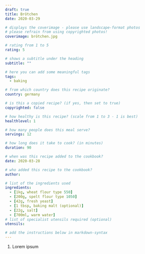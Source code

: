 ```yaml
---
draft: true
title: Brötchen
date: 2020-03-29

# displays the coverimage - please use landscape-format photos
# please refrain from using copyrighted photos!
coverimage: brötchen.jpg

# rating from 1 to 5
rating: 5

# shows a subtitle under the heading
subtitle: ""

# here you can add some meaningful tags
tags:
  - baking

# from which country does this recipe originate?
country: germany

# is this a copied recipe? (if yes, then set to true)
copyrighted: false

# how healthy is this recipe? (scale from 1 to 3 - 1 is best)
healthlevel: 1

# how many people does this meal serve?
servings: 12

# how long does it take to cook? (in minutes)
duration: 90

# when was this recipe added to the cookbook?
date: 2020-03-28

# who added this recipe to the cookbook?
author:

# list of the ingredients used
ingredients:
  - [1kg, wheat flour type 550]
  - [200g, spelt flour type 1050]
  - [42g, fresh yeast]
  - [1 tbsp, baking malt (optional)]
  - [22g, salt]
  - [700ml, warm water]
# list of specialist utensils required (optional)
utensils:

# add the instructions below in markdown-syntax
---
```


1. Lorem ipsum

<!--
  created 2020-03-29 18:02:21.314265 +0200 CEST m=+0.021359689
-->
